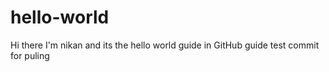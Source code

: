 # hello-world

Hi there I'm nikan and its the hello world guide in GitHub guide
test commit for puling
